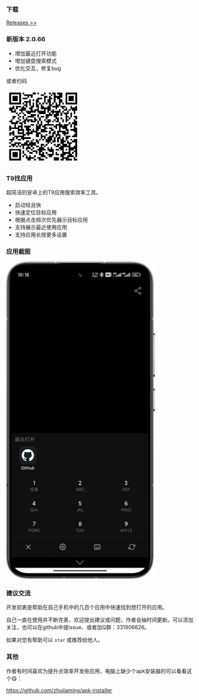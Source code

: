 ### 下载

[Releases >>](https://github.com/zhujiaming/T9AppFinder/releases)

### 新版本 2.0.66

- 增加最近打开功能
- 增加键盘搜索模式
- 优化交互，修复bug

或者扫码

![](/res/dc.png)


### T9找应用

超简洁的安卓上的T9应用搜索效率工具。

- 启动轻且快
- 快速定位目标应用
- 根据点击频次优先展示目标应用
- 支持展示最近使用应用
- 支持应用长按更多设置

### 应用截图

![](/res/ss2.jpg)


### 建议交流

开发初衷是帮助在自己手机中的几百个应用中快速找到想打开的应用。

自己一直在使用并不断完善，欢迎提出建议或问题，作者会抽时间更新。可以添加关注，也可以在github中提issue、或者加Q群：331906626。

如果对您有帮助可以 `star` 或推荐给他人。

### 其他

作者有时间喜欢为提升点效率开发些应用，电脑上缺少个apk安装器的可以看看这个😋：

https://github.com/zhujiaming/apk-installer
